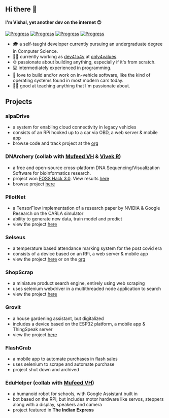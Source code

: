 ## Hi there 👋
#### I'm Vishal, yet another dev on the internet :wink:
[![Progress](https://img.shields.io/badge/JavaScript-40%25-yellow)]() [![Progress](https://img.shields.io/badge/Rust-20%25-orange)]() [![Progress](https://img.shields.io/badge/Python-20%25-blue)]() [![Progress](https://img.shields.io/badge/Kotlin-20%25-green)]()
- 🎓 a self-taught developer currently pursuing an undergraduate degree in Computer Science.
- 👨‍💻 currently working as [dev41o4v](https://github.com/dev41o4v) at [only4values](https://github.com/only4value).
- ⚙️ passionate about building anything, especially if it's from scratch. 
- 💻 intermediately experienced in programming. 
- 🚗 love to build and/or work on in-vehicle software, like the kind of operating systems found in most modern cars today.
- 👨‍🏫 good at teaching anything that I'm passionate about.

## Projects

### alpaDrive
* a system for enabling cloud connectivity in legacy vehicles
* consists of an RPi hooked up to a car via OBD, a web server & mobile app
* browse code and track project at the [org](https://github.com/alpaDrive)

### DNArchery (collab with [Mufeed VH](https://mufeedvh.com) & [Vivek R](https://github.com/123vivekr))
* a free and open-source cross-platform DNA Sequencing/Visualization Software for bioinformatics research.
* project won [FOSS Hack 3.0](https://fossunited.org/fosshack/2023). View results [here](https://forum.fossunited.org/t/foss-hack-3-0-results/1882)
* browse project [here](https://github.com/DNArchery/DNArchery)

### PilotNet
* a TensorFlow implementation of a research paper by NVIDIA & Google Research on the CARLA simulator
* ability to generate new data, train model and predict
* view the project [here](https://github.com/vishalkrishnads/pilotnet)

### Selseus
* a temperature based attendance marking system for the post covid era
* consists of a device based on an RPi, a web server & mobile app
* view the project [here](https://selseus.com) or on the [org](https://github.com/selseus)

### ShopScrap
* a miniature product search engine, entirely using web scraping
* uses selenium webdriver in a multithreaded node application to search
* view the project [here](https://github.com/vishalkrishnads/ShopScrap)

### Grovit
* a house gardening assistant, but digitalized
* includes a device based on the ESP32 platform, a mobile app & ThingSpeak server
* view the project [here](https://github.com/vishalkrishnads/Grovit)

### FlashGrab
* a mobile app to automate purchases in flash sales
* uses selenium to scrape and automate purchase
* project shut down and archived

### EduHelper (collab with [Mufeed VH](https://mufeedvh.com))
* a humanoid robot for schools, with Google Assistant built in
* bot based on the RPi, but includes motor hardware like servos, steppers along with a display, speakers and camera
* project featured in **The Indian Express**
